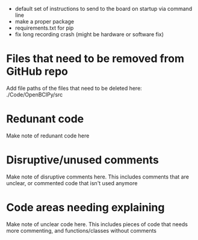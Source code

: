  
* default set of instructions to send to the board on startup via command line
* make a proper package
* requirements.txt for pip
* fix long recording crash (might be hardware or software fix)

# Files that need to be removed from GitHub repo
Add file paths of the files that need to be deleted here:
./Code/OpenBCIPy/src

# Redunant code
Make note of redunant code here

# Disruptive/unused comments
Make note of disruptive comments here. This includes comments that are unclear, or commented code that isn't used anymore

# Code areas needing explaining
Make note of unclear code here. This includes pieces of code that needs more commenting, and functions/classes without comments
